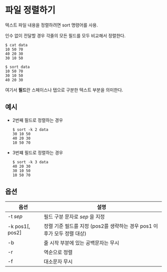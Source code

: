 # 파일 정렬하기

텍스트 파일 내용을 정렬하려면 sort 명령어를 사용.

인수 없이 전달할 경우 각줄의 모든 필드를 모두 비교해서 정렬한다.

```console
$ cat data
10 50 70
40 20 30
30 10 50
```

```console
$ sort data
10 50 70
30 10 50
40 20 30
```

여기서 **필드**란 스페이스나 탭으로 구분한 텍스트 부분을 의미한다.


## 예시

- 2번째 필드로 정렬하는 경우
    ```console
    $ sort -k 2 data
    30 10 50
    40 20 30
    10 50 70
    ```
- 3번쨰 필드로 정렬하는 경우
    ```console
    $ sort -k 3 data
    40 20 30
    30 10 50
    10 50 70
    ```

## 옵션

|옵션|설명|
|-|-|
|-t _sep_| 필드 구분 문자로 _sep_ 을 지정|
|-k pos1[, pos2]| 정렬 기준 필드를 지정 (pos2를 생략하는 경우 pos1 이후가 모두 정렬 대상)|
|-b| 줄 시작 부분에 있는 공백문자는 무시|
|-r|역순으로 정렬|
|-f|대소문자 무시|
